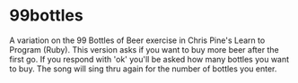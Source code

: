 # 99bottles
A variation on the 99 Bottles of Beer exercise in Chris Pine's Learn to Program (Ruby).
This version asks if you want to buy more beer after the first go. If you respond with 'ok' you'll be asked how many bottles you want to buy. The song will sing thru again for the number of bottles you enter.
